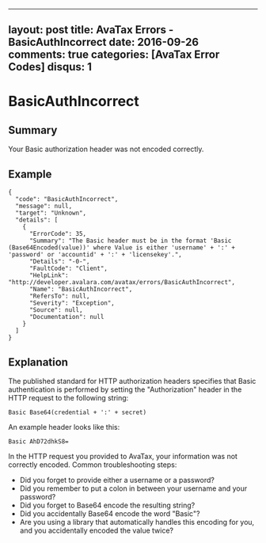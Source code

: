 
---
layout: post
title: AvaTax Errors - BasicAuthIncorrect
date: 2016-09-26
comments: true
categories: [AvaTax Error Codes]
disqus: 1
---

# BasicAuthIncorrect

## Summary

Your Basic authorization header was not encoded correctly.

## Example

    {
      "code": "BasicAuthIncorrect",
      "message": null,
      "target": "Unknown",
      "details": [
        {
          "ErrorCode": 35,
          "Summary": "The Basic header must be in the format 'Basic (Base64Encoded(value))' where Value is either 'username' + ':' + 'password' or 'accountid' + ':' + 'licensekey'.",
          "Details": "-0-",
          "FaultCode": "Client",
          "HelpLink": "http://developer.avalara.com/avatax/errors/BasicAuthIncorrect",
          "Name": "BasicAuthIncorrect",
          "RefersTo": null,
          "Severity": "Exception",
          "Source": null,
          "Documentation": null
        }
      ]
    }

## Explanation

The published standard for HTTP authorization headers specifies that Basic authentication is performed by setting the "Authorization" header in the HTTP request to the following string:

	Basic Base64(credential + ':' + secret)

An example header looks like this:

	Basic AhD72dhkS8=
	
In the HTTP request you provided to AvaTax, your information was not correctly encoded.  Common troubleshooting steps:

* Did you forget to provide either a username or a password?
* Did you remember to put a colon in between your username and your password?
* Did you forget to Base64 encode the resulting string?
* Did you accidentally Base64 encode the word "Basic"?
* Are you using a library that automatically handles this encoding for you, and you accidentally encoded the value twice?